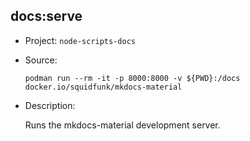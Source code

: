 ## docs:serve

-   Project: `node-scripts-docs`
-   Source:

    ```shell
    podman run --rm -it -p 8000:8000 -v ${PWD}:/docs docker.io/squidfunk/mkdocs-material
    ```

-   Description:

    Runs the mkdocs-material development server.
